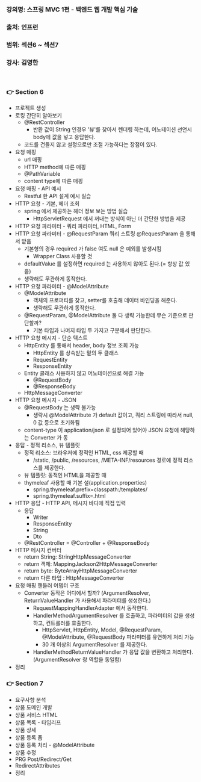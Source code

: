 ### 강의명: 스프링 MVC 1편 - 백엔드 웹 개발 핵심 기술
### 출처: 인프런
### 범위: 섹션6 ~ 섹션7
### 강사: 김영한
</br>

### 👉 Section 6
- 프로젝트 생성
- 로킹 간단히 알아보기
  - @RestController
    - 반환 값이 String 인경우 '뷰'를 찾아서 렌더링 하는데, 어노테이션 선언시 body에 값을 넣고 응답한다.
  - 코드를 건들지 않고 설정으로만 조절 가능하다는 장점이 있다. 
- 요청 매핑
  - url 매핑
  - HTTP method에 따른 매핑
  - @PathVariable
  - content type에 따른 매핑
- 요청 매핑 - API 예시
  - Restful 한 API 설계 예시 실습
- HTTP 요청 - 기본, 헤더 조회
  - spring 에서 제공하는 헤더 정보 보는 방법 실습
    - HttpServletRequest 에서 꺼내는 방식이 아닌 더 간단한 방법을 제공
- HTTP 요청 파라미터 - 쿼리 파라미터, HTML, Form
- HTTP 요청 파라미터 - @RequestParam
  쿼리 스트링 @RequestParam 을 통해서 받음
  - 기본형의 경우 required 가 false 여도 null 은 예외를 발생시킴
    - Wrapper Class 사용할 것
  - defaultValue 를 설정하면 required 는 사용하지 않아도 된다.(= 항상 값 있음)
  - 생략해도 무관하게 동작한다.
- HTTP 요청 파라미터 - @ModelAttribute
  - @ModelAttribute
    - 객체의 프로퍼티를 찾고, setter를 호출해 데이터 바인딩을 해준다.
    - 생략해도 무관하게 동작한다.
  - @RequestParam, @ModelAttribute 둘 다 생략 가능한데 무슨 기준으로 판단할까?
    - 기본 타입과 나머지 타입 두 가지고 구분해서 판단한다.
- HTTP 요청 메시지 - 단순 텍스트
  - HttpEntity 를 통해서 header, body 정보 조회 가능
    - HttpEntity 를 상속받는 밑의 두 클래스
    - RequestEntity
    - ResponseEntity
  - Entity 클래스 사용하지 않고 어노테이션으로 해결 가능
    - @RequestBody
    - @ResponseBody
  - HttpMessageConverter
- HTTP 요청 메시지 - JSON
  - @RequestBody 는 생략 불가능
    - 생략시 @ModelAttribute 가 default 값이고, 쿼리 스트링에 따라서 null, 0 값 등으로 초기화됨 
  - content-type 이 application/json 로 설정되어 있어야 JSON 요청에 해당하는 Converter 가 동 
- 응답 - 정적 리소스, 뷰 템플릿
  - 정적 리소스: 브라우저에 정적인 HTML, css 제공할 때
    - /static, /public, /resources, /META-INF/resources 경로에 정적 리소스를 제공한다.
  - 뷰 템플릿: 동적인 HTML을 제공할 때
  - thymeleaf 사용할 때 기본 설(application.properties)
    - spring.thymeleaf.prefix=classpath:/templates/
    - spring.thymeleaf.suffix=.html
- HTTP 응답 - HTTP API, 메시지 바디에 직접 입력
  - 응답
    - Writer
    - ResponseEntity
    - String
    - Dto
  - @RestController = @Controller + @ResponseBody
- HTTP 메시지 컨버터
  - return String: StringHttpMessageConverter
  - return 객체: MappingJackson2HttpMessageConverter
  - return byte: ByteArrayHttpMessageConverter
  - return 다른 타입 : HttpMessageConverter
- 요청 매핑 핸들러 어뎁터 구조
  - Converter 동작은 어디에서 할까? (ArgumentResolver, ReturnValueHandler 가 사용해서 파라미터를 생성한다.)
    - RequestMappingHandlerAdapter 에서 동작한다.
    - HandlerMethodArgumentResolver 를 호출하고, 파라미터의 값을 생성하고, 컨트롤러를 호출한다.
      - HttpServlet, HttpEntity, Model, @RequestParam, @ModelAttribute, @RequestBody 파라미터를 유연하게 처리 가능
      - 30 개 이상의 ArgumentResolver 를 제공한다.
    - HandlerMethodReturnValueHandler 가 응답 값을 변환하고 처리한다. (ArgumentResolver 랑 역할을 동일함)
- 정리

### 👉 Section 7
- 요구사항 분석
- 상품 도메인 개발
- 상품 서비스 HTML
- 상품 목록 - 타임리프
- 상품 상세
- 상품 등록 폼
- 상품 등록 처리 - @ModelAttribute
- 상품 수정
- PRG Post/Redirect/Get
- RedirectAttributes
- 정리